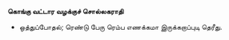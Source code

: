 **கொங்கு வட்டார வழக்குச் சொல்லகராதி**
- ஒத்துப்போதல்; ரெண்டு பேரு ரெம்ப எணக்கமா இருக்கறாப்புடி தெரீது.

